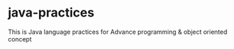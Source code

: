# java-practices
This is Java language practices for Advance programming &amp; object oriented concept
